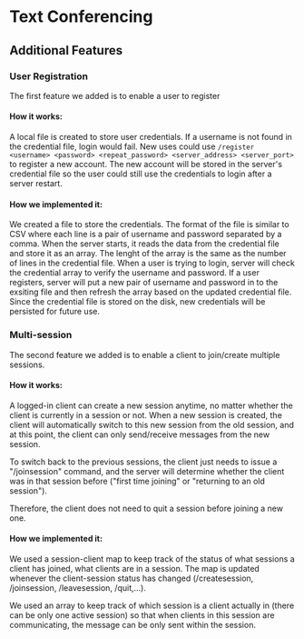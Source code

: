 # Text Conferencing
## Additional Features
### User Registration
The first feature we added is to enable a user to register

#### How it works:

A local file is created to store user credentials. If a username is not found in the credential file, login would fail.
New uses could use `/register <username> <password> <repeat_password> <server_address> <server_port>` to register a new account. The new account will be stored in the server's credential file so the user could still use the credentials to login after a server restart.

#### How we implemented it:

We created a file to store the credentials. The format of the file is similar to CSV where each line is a pair of username and password separated by a comma.
When the server starts, it reads the data from the credential file and store it as an array. The lenght of the array is the same as the number of lines in the credential file. When a user is trying to login, server will check the credential array to verify the username and password. If a user registers, server will put a new pair of username and password in to the exsiting file and then refresh the array based on the updated credential file. Since the credential file is stored on the disk, new credentials will be persisted for future use.

### Multi-session
The second feature we added is to enable a client to join/create multiple sessions.

#### How it works:

A logged-in client can create a new session anytime, no matter whether the client is currently in a session or not. When a new session is created, the client will automatically switch to this new session from the old session, and at this point, the client can only send/receive messages from the new session. 

To switch back to the previous sessions, the client just needs to issue a "/joinsession" command, and the server will determine whether the client was in that session before ("first time joining" or "returning to an old session").

Therefore, the client does not need to quit a session before joining a new one.

#### How we implemented it:

We used a session-client map to keep track of the status of what sessions a client has joined, what clients are in a session. The map is updated whenever the client-session status has changed (/createsession, /joinsession, /leavesession, /quit,...).

We used an array to keep track of which session is a client actually in (there can be only one active session) so that when clients in this session are communicating, the message can be only sent within the session.
